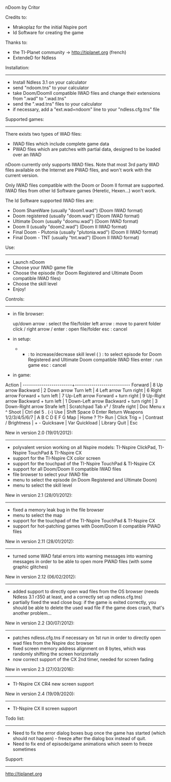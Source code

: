 nDoom
by Critor


Credits to:
- Mrakoplaz for the initial Nspire port
- Id Software for creating the game

Thanks to:
- the TI-Planet community	-> http://tiplanet.org (french)
- ExtendeD for Ndless



Installation:
************
- Install Ndless 3.1 on your calculator
- send "ndoom.tns" to your calculator
- take Doom/DoomII compatible IWAD files and change their extensions from ".wad" to ".wad.tns"
- send the ".wad.tns" files to your calculator
- if necessary, add a "ext.wad=ndoom" line to your "ndless.cfg.tns" file



Supported games:
***************
There exists two types of WAD files:
- IWAD files which include complete game data
- PWAD files which are patches with partial data, designed to be loaded over an IWAD

nDoom currently only supports IWAD files.
Note that most 3rd party WAD files available on the Internet are PWAD files, and won't work with the current version.

Only IWAD files compatible with the Doom or Doom II format are supported. IWAD files from other Id Software games (Heretic, Hexen...) won't work.

The Id Software supported IWAD files are:
- Doom ShareWare 	(usually "doom1.wad")		(Doom IWAD format)
- Doom registered	(usually "doom.wad")		(Doom IWAD format)
- Ultimate Doom		(usually "doomu.wad")		(Doom IWAD format)
- Doom II		(usually "doom2.wad")		(Doom II IWAD format)
- Final Doom - Plutonia	(usually "plutonia.wad")	(Doom II IWAD format)
- Final Doom - TNT	(usually "tnt.wad")		(Doom II IWAD format)



Use:
***
- Launch nDoom
- Choose your IWAD game file
- Choose the episode (for Doom Registered and Ultimate Doom compatible IWAD files)
- Choose the skill level
- Enjoy!


Controls:
********
+ in file browser:

  up/down arrow			: select the file/folder
  left arrow			: move to parent folder
  click / right arrow / enter	: open file/folder
  esc				: cancel

+ in setup:

  + -	: to increase/decrease skill level
  ( )	: to select episode for Doom Registered and Ultimate Doom compatible IWAD files
  enter	: run game
  esc	: cancel

+ in game:

Action			| 
------------------------+---------------------------
Forward			| 8 Up arrow
Backward		| 2 Down arrow
Turn left		| 4 Left arrow
Turn right		| 6 Right arrow
Forward + turn left	| 7 Up-Left arrow
Forward + turn right	| 9 Up-Right arrow
Backward + turn left	| 1 Down-Left arrow
Backward + turn right	| 3 Down-Right arrow
Strafe left		| Scratchpad Tab x² /
Strafe right		| Doc Menu x ^
Shoot			| Ctrl del 5 . (-)
Use			| Shift Space 0 Enter Return
Weapons 1/2/3/4/5/6/7	| A B C D E F G
Map			| Home ? ?!>
Run			| Click Trig = |
Contrast / Brightness	| + -
Quicksave		| Var
Quickload		| Library
Quit			| Esc



New in version 2.0 (19/01/2012):
*******************************
- polyvalent version working on all Nspire models: TI-Nspire ClickPad, TI-Nspire TouchPad & TI-Nspire CX
- support for the TI-Nspire CX color screen
- support for the touchpad of the TI-Nspire TouchPad & TI-Nspire CX
- support for all Doom/Doom II compatible IWAD files
- file browser to select your IWAD file
- menu to select the episode (in Doom Registered and Ultimate Doom)
- menu to select the skill level



New in version 2.1 (28/01/2012):
*******************************
- fixed a memory leak bug in the file browser
- menu to select the map
- support for the touchpad of the TI-Nspire TouchPad & TI-Nspire CX
- support for hot-patching games with Doom/Doom II compatible PWAD files


New in version 2.11 (28/01/2012):
*******************************
- turned some WAD fatal errors into warning messages into warning messages
in order to be able to open more PWAD files (with some graphic glitches)


New in version 2.12 (06/02/2012):
********************************
- added support to directly open wad files from the OS browser (needs Ndless 3.1 r350 at least, and a correctly set up ndless.cfg.tns)
- partially fixed the wad close bug: if the game is exited correctly, you should be able to delete the used wad file
if the game does crash, that's another problem...

New in version 2.2 (30/07/2012):
********************************
- patches ndless.cfg.tns if necessary on 1st run in order to directly open wad files from the Nspire doc browser
- fixed screen memory address alignment on 8 bytes, which was randomly shifting the screen horizontally
- now correct support of the CX 2nd timer, needed for screen fading

New in version 2.3 (27/03/2016):
********************************
- TI-Nspire CX CR4 new screen support

New in version 2.4 (19/09/2020):
********************************
- TI-Nspire CX II screen support



Todo list:
*********
- Need to fix the error dialog boxes bug once the game has started (which should not happen) - freeze after the dialog box instead of quit.
- Need to fix end of episode/game animations which seem to freeze sometimes



Support:
*******
http://tiplanet.org
